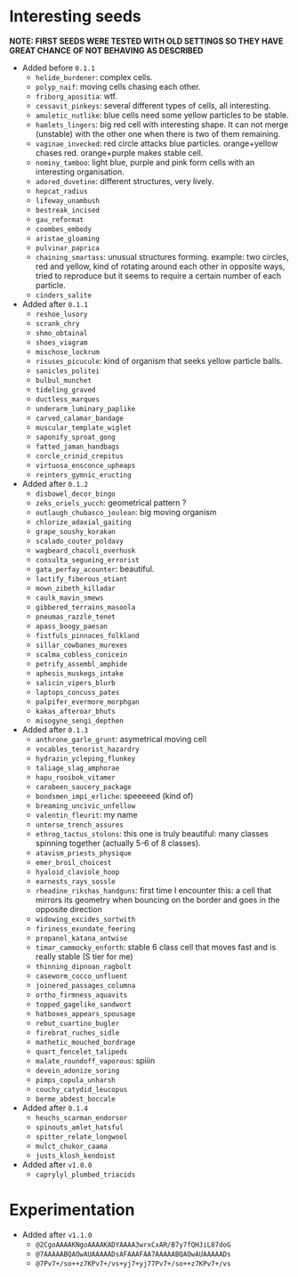 # Interesting seeds

**NOTE: FIRST SEEDS WERE TESTED WITH OLD SETTINGS SO THEY HAVE GREAT CHANCE OF NOT BEHAVING AS DESCRIBED**

- Added before `0.1.1`
  - `helide_burdener`: complex cells.
  - `polyp_naif`: moving cells chasing each other.
  - `friborg_apositia`: wtf.
  - `cessavit_pinkeys`: several different types of cells, all interesting.
  - `amuletic_nutlike`: blue cells need some yellow particles to be stable.
  - `hamlets_lingers`: big red cell with interesting shape. It can not merge (unstable) with the other one when there is two of them remaining.
  - `vaginae_invecked`: red circle attacks blue particles. orange+yellow chases red. orange+purple makes stable cell.
  - `nominy_tamboo`: light blue, purple and pink form cells with an interesting organisation.
  - `adored_duvetine`: different structures, very lively.
  - `hepcat_radius`
  - `lifeway_unambush`
  - `bestreak_incised`
  - `gau_reformat`
  - `coombes_embody`
  - `aristae_gloaming`
  - `pulvinar_paprica`
  - `chaining_smartass`: unusual structures forming. example: two circles, red and yellow, kind of rotating around each other in opposite ways, tried to reproduce but it seems to require a certain number of each particle.
  - `cinders_salite`
- Added after `0.1.1`
  - `reshoe_lusory`
  - `scrank_chry`
  - `shmo_obtainal`
  - `shoes_viagram`
  - `mischose_lockrum`
  - `risuses_picucule`: kind of organism that seeks yellow particle balls.
  - `sanicles_politei`
  - `bulbul_munchet`
  - `tideling_graved`
  - `ductless_marques`
  - `underarm_luminary_paplike`
  - `carved_calamar_bandage`
  - `muscular_template_wiglet`
  - `saponify_sproat_gong`
  - `fatted_jaman_handbags`
  - `corcle_crinid_crepitus`
  - `virtuosa_ensconce_upheaps`
  - `reinters_gymnic_eructing`
- Added after `0.1.2`
  - `disbowel_decor_bingo`
  - `zeks_oriels_yucch`: geometrical pattern ?
  - `outlaugh_chubasco_joulean`: big moving organism
  - `chlorize_adaxial_gaiting`
  - `grape_soushy_korakan`
  - `scalado_couter_poldavy`
  - `wagbeard_chacoli_overhusk`
  - `consulta_segueing_errorist`
  - `gata_perfay_acounter`: beautiful.
  - `lactify_fiberous_otiant`
  - `mown_zibeth_killadar`
  - `caulk_mavin_smews`
  - `gibbered_terrains_masoola`
  - `pneumas_razzle_tenet`
  - `apass_boogy_paesan`
  - `fistfuls_pinnaces_folkland`
  - `sillar_cowbanes_murexes`
  - `scalma_cobless_conicein`
  - `petrify_assembl_amphide`
  - `aphesis_muskegs_intake`
  - `salicin_vipers_blurb`
  - `laptops_concuss_pates`
  - `palpifer_evermore_morphgan`
  - `kakas_afteroar_bhuts`
  - `misogyne_sengi_depthen`
- Added after `0.1.3`
  - `anthrone_garle_grunt`: asymetrical moving cell
  - `vocables_tenorist_hazardry`
  - `hydrazin_ycleping_flunkey`
  - `taliage_slag_amphorae`
  - `hapu_rooibok_vitamer`
  - `carabeen_saucery_package`
  - `bondsmen_impi_erliche`: speeeeed (kind of)
  - `breaming_uncivic_unfellow`
  - `valentin_fleurit`: my name
  - `unterse_trench_assures`
  - `ethrog_tactus_stolons`: this one is truly beautiful: many classes spinning together (actually 5-6 of 8 classes).
  - `atavism_priests_physique`
  - `emer_broil_choicest`
  - `hyaloid_claviole_hoop`
  - `earnests_rays_sossle`
  - `rheadine_rikshas_handguns`: first time I encounter this: a cell that mirrors its geometry when bouncing on the border and goes in the opposite direction
  - `widowing_excides_sortwith`
  - `firiness_exundate_feering`
  - `propanol_katana_antwise`
  - `timar_cammocky_enforth`: stable 6 class cell that moves fast and is really stable (S tier for me)
  - `thinning_dipnoan_ragbolt`
  - `caseworm_cocco_unfluent`
  - `joinered_passages_columna`
  - `ortho_firmness_aquavits`
  - `topped_gagelike_sandwort`
  - `hatboxes_appears_spousage`
  - `rebut_cuartino_bugler`
  - `firebrat_ruches_sidle`
  - `mathetic_mouched_bordrage`
  - `quart_fencelet_talipeds`
  - `malate_roundoff_vaporous`: spiiin
  - `devein_adonize_soring`
  - `pimps_copula_unharsh`
  - `couchy_catydid_leucopus`
  - `berme_abdest_boccale`
- Added after `0.1.4`
  - `heuchs_scarman_endorsor`
  - `spinouts_amlet_hatsful`
  - `spitter_relate_longwool`
  - `mulct_chukor_caama`
  - `justs_klosh_kendoist`
- Added after `v1.0.0`
  - `caprylyl_plumbed_triacids`

# Experimentation

- Added after `v1.1.0`
  - `@2CgoAAAAKNgoAAAAKADYAAAA3wrxCxAR/B7y7fQHJiL87doG`
  - `@7AAAAABQAOwAUAAAAADsAFAAAFAA7AAAAABQAOwAUAAAAADs`
  - `@7Pv7+/so++z7KPv7+/vs+yj7+yj77Pv7+/so++z7KPv7+/vs`
